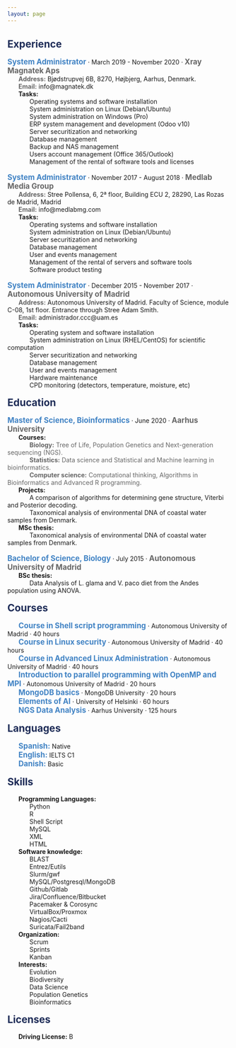 ```yaml
---
layout: page
---
```


<style>
p {
    margin: 0;
}
div.a {
    text-indent: 25px;
}
div.b {
    text-indent: 50px;
}
div.c {
    text-indent: 0px;
}
</style>

<p>&nbsp;</p>

<p style="color:#1e2c57; font-size:160%"><b>Experience</b></p>

<p>&nbsp;</p>
<div class="c">
    <p style="color:#4183c4; display:inline; font-size:120%"><b>System Administrator</b></p> · March 2019 - November 2020 · <p style="color:#666666; display:inline; font-size:120%"><b>Xray Magnatek Aps</b></p>
</div>
<div class="a">
    <p style="color:#666666; display:inline"><b>Address:</b></p> Bjødstrupvej 6B, 8270, Højbjerg, Aarhus, Denmark.
</div>
<div class="a">
    <p style="color:#666666; display:inline"><b>Email:</b></p> info@magnatek.dk
</div>
<div class="a">
    <b>Tasks:</b>
</div>
<div class="b">
    <p>Operating systems and software installation</p>
    <p>System administration on Linux (Debian/Ubuntu)</p>
    <p>System administration on Windows (Pro)</p>
    <p>ERP system management and development (Odoo v10)</p>
    <p>Server securitization and networking</p>
    <p>Database management</p>
    <p>Backup and NAS management</p>
    <p>Users account management (Office 365/Outlook)</p>
    <p>Management of the rental of software tools and licenses</p>
</div>

<p>&nbsp;</p>

<div class="c">
    <p style="color:#4183c4; display:inline; font-size:120%"><b>System Administrator</b></p> · November 2017 - August 2018 · <p style="color:#666666; display:inline; font-size:120%"><b>Medlab Media Group</b></p>
</div>
<div class="a">
    <p style="color:#666666; display:inline"><b>Address:</b></p> Stree Pollensa, 6, 2ª floor, Building ECU 2, 28290, Las Rozas de Madrid, Madrid
</div>
<div class="a">
    <p style="color:#666666; display:inline"><b>Email:</b></p> info@medlabmg.com
</div>
<div class="a">
    <b>Tasks:</b>
</div>
<div class="b">
    <p>Operating systems and software installation</p>
    <p>System administration on Linux (Debian/Ubuntu)</p>
    <p>Server securitization and networking</p>
    <p>Database management</p>
    <p>User and events management</p>
    <p>Management of the rental of servers and software tools</p>
    <p>Software product testing</p>
</div>

<p>&nbsp;</p>

<div class="c">
    <p style="color:#4183c4; display:inline; font-size:120%"><b>System Administrator</b></p> · December 2015 - November 2017 · <p style="color:#666666; display:inline; font-size:120%"><b>Autonomous University of Madrid</b></p> 
</div>
<div class="a">
    <p style="color:#666666; display:inline"><b>Address:</b></p> Autonomous University of Madrid. Faculty of Science, module C-08, 1st floor. Entrance through Stree Adam Smith.
</div>
<div class="a">
    <p style="color:#666666; display:inline"><b>Email:</b></p> administrador.ccc@uam.es
</div>
<div class="a">
    <b>Tasks:</b>
</div>
<div class="b">
    <p>Operating system and software installation</p>
    <p>System administration on Linux (RHEL/CentOS) for scientific computation</p>
    <p>Server securitization and networking</p>
    <p>Database management</p>
    <p>User and events management</p>
    <p>Hardware maintenance</p>
    <p>CPD monitoring (detectors, temperature, moisture, etc)</p>
</div>

<p>&nbsp;</p>




<p style="color:#1e2c57; font-size:160%"><b>Education</b></p>

<p>&nbsp;</p>

<div class="c">
    <p style="color:#4183c4; display:inline; font-size:120%"><b>Master of Science, Bioinformatics</b></p> · June 2020 · <p style="color:#666666; display:inline; font-size:120%"><b>Aarhus University</b></p>
</div>
<div class="a">
    <b>Courses:</b>
</div>
<div class="b">
	<p style="color:#666666; display:inline"><b>Biology:</b> Tree of Life, Population Genetics and Next-generation sequencing (NGS).</p>
</div>
<div class="b">
	<p style="color:#666666; display:inline"><b>Statistics:</b> Data science and Statistical and Machine learning in bioinformatics.</p>
</div>
<div class="b">
	<p style="color:#666666; display:inline"><b>Computer science:</b> Computational thinking, Algorithms in Bioinformatics and Advanced R programming.</p>
</div>    
<div class="a">
    <b>Projects:</b>
</div>
<div class="b">
   <p>A comparison of algorithms for determining gene structure, Viterbi and Posterior decoding.</p>
   <p>Taxonomical analysis of environmental DNA of coastal water samples from Denmark.</p>
</div>
<div class="a">
    <b>MSc thesis:</b>
</div>
<div class="b">
    <p>Taxonomical analysis of environmental DNA of coastal water samples from Denmark.</p>
</div>

<p>&nbsp;</p>

<div class="c">
    <p style="color:#4183c4; display:inline; font-size:120%"><b>Bachelor of Science, Biology</b></p> · July 2015 · <p style="color:#666666; display:inline; font-size:120%"><b>Autonomous University of Madrid</b></p>
</div>
<div class="a">
    <b>BSc thesis:</b>
</div>
<div class="b">
    <p>Data Analysis of L. glama and V. paco diet from the Andes population using ANOVA.</p>
</div>

<p>&nbsp;</p>




<p style="color:#1e2c57; font-size:160%"><b>Courses</b></p>

<p>&nbsp;</p>

<div class="a">
    <p style="color:#4183c4; display:inline; font-size:120%"><b>Course in Shell script programming</b></p> · Autonomous University of Madrid · 40 hours
</div>
<div class="a">
    <p style="color:#4183c4; display:inline; font-size:120%"><b>Course in Linux security</b></p> · Autonomous University of Madrid · 40 hours
</div>
<div class="a">
    <p style="color:#4183c4; display:inline; font-size:120%"><b>Course in Advanced Linux Administration</b></p> · Autonomous University of Madrid · 40 hours
</div>
<div class="a">
    <p style="color:#4183c4; display:inline; font-size:120%"><b>Introduction to parallel programming with OpenMP and MPI</b></p> · Autonomous University of Madrid · 20 hours
</div>
<div class="a">
    <p style="color:#4183c4; display:inline; font-size:120%"><b>MongoDB basics</b></p> · MongoDB University · 20 hours
</div>
<div class="a">
    <p style="color:#4183c4; display:inline; font-size:120%"><b>Elements of AI</b></p> · University of Helsinki · 60 hours
</div>
<div class="a">
    <p style="color:#4183c4; display:inline; font-size:120%"><b>NGS Data Analysis</b></p> · Aarhus University · 125 hours
</div>

<p>&nbsp;</p>




<p style="color:#1e2c57; font-size:160%"><b>Languages</b></p>

<p>&nbsp;</p>

<div class="a">
    <p style="color:#4183c4; display:inline; font-size:120%"><b>Spanish:</b></p> Native<br>
</div>
<div class="a">
    <p style="color:#4183c4; display:inline; font-size:120%"><b>English:</b></p> IELTS C1
</div>
<div class="a">
    <p style="color:#4183c4; display:inline; font-size:120%"><b>Danish:</b></p> Basic
</div>

<p>&nbsp;</p>




<p style="color:#1e2c57; font-size:160%"><b>Skills</b></p>

<p>&nbsp;</p>

<div class="a">
    <b>Programming Languages:</b>
</div>
<div class="b">
    <p>Python</p>
    <p>R</p>
    <p>Shell Script</p>
    <p>MySQL</p>
    <p>XML</p>
    <p>HTML</p>
</div>
<div class="a">
    <b>Software knowledge:</b>
</div>
<div class="b">
    <p>BLAST</p>
    <p>Entrez/Eutils</p>
    <p>Slurm/gwf</p>
    <p>MySQL/Postgresql/MongoDB</p>
    <p>Github/Gitlab</p>
    <p>Jira/Confluence/Bitbucket</p>
    <p>Pacemaker & Corosync</p>
    <p>VirtualBox/Proxmox</p>
    <p>Nagios/Cacti</p>
    <p>Suricata/Fail2band</p>
</div>
<div class="a">
    <b>Organization:</b>
</div>
<div class="b">
    <p>Scrum</p>
    <p>Sprints</p>
    <p>Kanban</p>
</div>
<div class="a">
    <b>Interests:</b>
</div>
<div class="b">
    <p>Evolution</p>
    <p>Biodiversity</p>
    <p>Data Science</p>
    <p>Population Genetics</p>
    <p>Bioinformatics</p>
</div>

<p>&nbsp;</p>




<p style="color:#1e2c57; font-size:160%"><b>Licenses</b></p>

<p>&nbsp;</p>

<div class="a">
    <b>Driving License:</b> B
</div>

